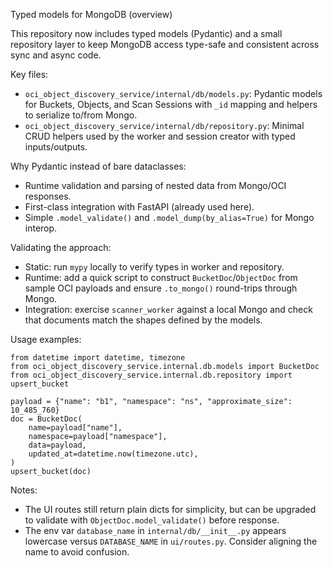 Typed models for MongoDB (overview)

This repository now includes typed models (Pydantic) and a small repository layer to keep MongoDB access type-safe and consistent across sync and async code.

Key files:
- `oci_object_discovery_service/internal/db/models.py`: Pydantic models for Buckets, Objects, and Scan Sessions with `_id` mapping and helpers to serialize to/from Mongo.
- `oci_object_discovery_service/internal/db/repository.py`: Minimal CRUD helpers used by the worker and session creator with typed inputs/outputs.

Why Pydantic instead of bare dataclasses:
- Runtime validation and parsing of nested data from Mongo/OCI responses.
- First-class integration with FastAPI (already used here).
- Simple `.model_validate()` and `.model_dump(by_alias=True)` for Mongo interop.

Validating the approach:
- Static: run `mypy` locally to verify types in worker and repository.
- Runtime: add a quick script to construct `BucketDoc`/`ObjectDoc` from sample OCI payloads and ensure `.to_mongo()` round-trips through Mongo.
- Integration: exercise `scanner_worker` against a local Mongo and check that documents match the shapes defined by the models.

Usage examples:
```
from datetime import datetime, timezone
from oci_object_discovery_service.internal.db.models import BucketDoc
from oci_object_discovery_service.internal.db.repository import upsert_bucket

payload = {"name": "b1", "namespace": "ns", "approximate_size": 10_485_760}
doc = BucketDoc(
    name=payload["name"],
    namespace=payload["namespace"],
    data=payload,
    updated_at=datetime.now(timezone.utc),
)
upsert_bucket(doc)
```

Notes:
- The UI routes still return plain dicts for simplicity, but can be upgraded to validate with `ObjectDoc.model_validate()` before response.
- The env var `database_name` in `internal/db/__init__.py` appears lowercase versus `DATABASE_NAME` in `ui/routes.py`. Consider aligning the name to avoid confusion.
